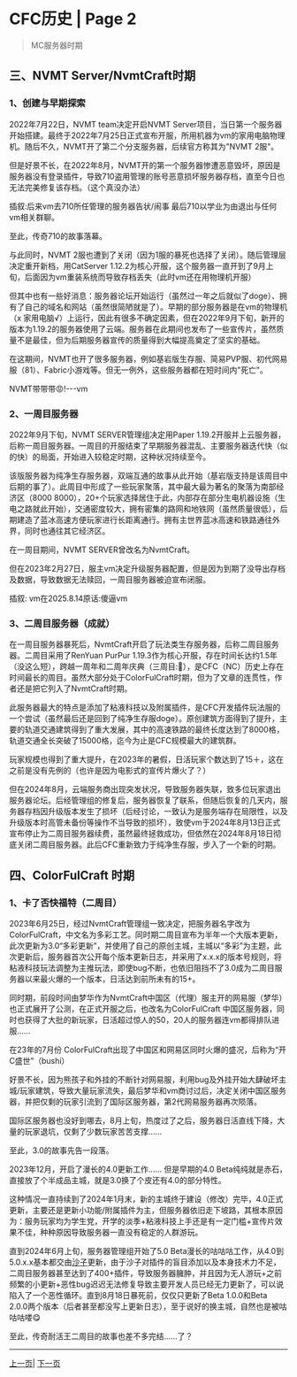 # CFC历史 | Page 2

> MC服务器时期

## 三、NVMT Server/NvmtCraft时期  

### 1、创建与早期探索  

2022年7月22日，NVMT team决定开启NVMT Server项目，当日第一个服务器开始搭建。最终于2022年7月25日正式宣布开服，所用机器为vm的家用电脑物理机。随后不久，NVMT开了第二个分支服务器，后续官方称其为"NVMT 2服"。  

但是好景不长，在2022年8月，NVMT开的第一个服务器惨遭恶意毁坏，原因是服务器没有登录插件，导致710盗用管理的账号恶意损坏服务器存档，直至今日也无法完美修复该存档。（这个真没办法）

插叙:后来vm去710所任管理的服务器告状/闹事 最后710以学业为由退出与任何vm相关群聊。

至此，传奇710的故事落幕。

与此同时，NVMT 2服也遭到了关闭（因为1服的暴死也选择了关闭）。随后管理层决定重开新档，用CatServer 1.12.2为核心开服，这个服务器一直开到了9月上旬，后面因为vm重装系统而导致存档丢失（此时vm还在用物理机开服） 

但其中也有一些好消息：服务器论坛开始运行（虽然过一年之后就似了doge）、拥有了自己的域名和网站（虽然很简陋就是了）。早期的部分服务器是在vm的物理机（x 家用电脑√）上运行，因此有很多不确定因素，但在2022年9月下旬，新开的版本为1.19.2的服务器使用了云端。服务器在此期间也发布了一些宣传片，虽然质量不是最佳，但为后期服务器宣传的质量得到大幅提高奠定了坚实的基础。

在这期间，NVMT也开了很多服务器，例如基岩版生存服、简易PVP服、初代网易服（81）、Fabric小游戏等。但无一例外，这些服务器都在短时间内"死亡"。

NVMT带带带😡!---vm

### 2、一周目服务器

2022年9月下旬，NVMT SERVER管理组决定用Paper 1.19.2开服并上云服务器，后称一周目服务器。一周目的开服结束了早期服务器混乱、主要服务器迭代快（似的快）的局面，开始进入较稳定时期，这种状况持续至今。  

该版服务器为纯净生存服务器，双端互通的故事从此开始（基岩版支持是该周目中后期的事了）。此周目中形成了一些玩家聚落，其中最大最为著名的聚落为南部经济区（8000 8000），20+个玩家选择居住于此，内部存在部分生电机器设施（生电之路就此开始），交通密度较大，拥有密集的路网和地铁网（虽然质量很低），后期建造了蓝冰高速方便玩家进行长距离通行。拥有主世界蓝冰高速和铁路通往外界，同时也通往其它经济区。 

在一周目期间，NVMT SERVER曾改名为NvmtCraft。

但在2023年2月27日，服主vm决定升级服务器配置，但是因为到期了没导出存档及数据，导致数据无法赎回，一周目服务器被迫宣布闭服。

插叙:
vm在2025.8.14原话:傻逼vm

### 3、二周目服务器（成就） 

在一周目服务器暴死后，NvmtCraft开启了玩法类生存服务器，后称二周目服务器。二周目采用了RenYuan PurPur 1.19.3作为核心开服，存在时间长达约1.5年（没这么短），跨越一周年和二周年庆典（三周目:🤡），是CFC（NC）历史上存在时间最长的周目。虽然大部分处于ColorFulCraft时期，但为了文章的连贯性，作者还是把它列入了NvmtCraft时期。  

此服务器最大的特点是添加了粘液科技以及附属插件，是CFC开发插件玩法服的一个尝试（虽然最后还是回到了纯净生存服doge）。原创建筑方面得到了提升，主要的轨道交通建筑得到了重大发展，其中的高速铁路的最终长度达到了8000格，轨道交通全长突破了15000格，迄今为止是CFC规模最大的建筑群。  

玩家规模也得到了重大提升，在2023年的暑假，日活玩家个数达到了15＋，这在之前是没有先例的（也许是因为电影式的宣传片爆火了？）

但在2024年8月，云端服务商出现突发状况，导致服务器失联，致多位玩家退出服务器论坛。后经管理组的修复后，服务器恢复了联系，但随后恢复的几天内，服务器存档因升级版本发生了损坏（后经讨论，一致认为是服务端存在局限性，以及升级版本时高管未备份等操作不当导致的损坏），致使vm于2024年8月13日正式宣布停止为二周目服务器续费，虽然最终拯救成功，但依然在2024年8月18日彻底关闭二周目服务器。此后CFC重新致力于纯净生存服，步入了一个新的时期。 

## 四、ColorFulCraft 时期

### 1、卡了否快福特（二周目）

2023年6月25日，经过NvmtCraft管理组一致决定，把服务器名字改为ColorFulCraft，中文名为多彩工艺。同时期二周目宣布为半年一个大版本更新，此次更新为3.0“多彩更新”，并使用了自己的原创主城，主城以“多彩”为主题，此次更新后，服务器首次公开每个版本更新日志，并采用了x.x.x的版本号规则，将粘液科技玩法调整为主推玩法，即使bug不断，也依旧阻挡不了3.0成为二周目服务器以来最火爆的一个版本，日活达到前所未有的15+。

同时期，前段时间由梦华作为NvmtCraft中国区（代理）服主开的网易服（梦华）也正式展开了公测，在正式开服之后，也改名为ColorFulCraft 中国区服务器，同时也获得了大批的新玩家，日活超过惊人的50，20人的服务器连vm都得排队进服……

在23年的7月份 ColorFulCraft出现了中国区和网易区同时火爆的盛况，后称为“开C盛世”（bushi）

好景不长，因为熊孩子和外挂的不断针对网易服，利用bug及外挂开始大肆破坏主城/玩家建筑，导致大量玩家流失，最后梦华和vm商讨过后，决定关闭中国区服务器，并把仅剩的玩家引流到了国际区服务器，第2代网易服务器再次陨落。

国际区服务器也没好到哪去，8月上旬，热度过了之后，服务器日活直线下降，大量的玩家退坑，仅剩了少数玩家苦苦支撑……

至此，3.0的故事先告一段落。

2023年12月，开启了漫长的4.0更新工作……
但是早期的4.0 Beta纯纯就是赤石，直接放了个半成品主城，就是3.0换了个皮还有4.0的部分特性。

这种情况一直持续到了2024年1月末，新的主城终于建设（修改）完毕，4.0正式更新，主要还是更新小功能/附属插件为主，但服务器依旧走下坡路，其根本原因为：服务玩家均为学生党，开学的淡季+粘液科技上手还是有一定门槛+宣传片效果不佳，种种原因导致服务器一直没有稳定的人群游玩。

直到2024年6月上旬，服务器管理组开始了5.0 Beta漫长的咕咕咕工作，从4.0到5.0.x.x基本都交由[沙子](https://github.com/xiaoshaziYA)更新，由于沙子对插件的盲目添加以及本身技术力不足，二周目服务器甚至达到了400+插件，导致服务器臃肿，并且因为无人游玩+之前频繁的小更新+恶性bug迟迟无法修复导致主要开发人员已经无力更新了，可以说陷入了一个恶性循环。直到8月18日暴死前，仅仅只更新了Beta 1.0.0和Beta 2.0.0两个版本（后者甚至都没写上更新日志），至于说好的换主城，自然也是被咕咕咕喽😋

至此，传奇耐活王二周目的故事也差不多完结……了？



---
[上一页](history.md)| [下一页](history_3.md)
